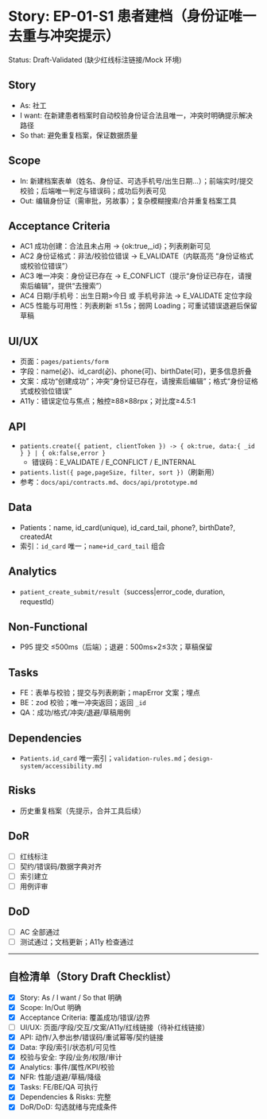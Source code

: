 # Story: EP-01-S1 患者建档（身份证唯一去重与冲突提示）
Status: Draft-Validated (缺少红线标注链接/Mock 环境)

## Story
- As: 社工
- I want: 在新建患者档案时自动校验身份证合法且唯一，冲突时明确提示解决路径
- So that: 避免重复档案，保证数据质量

## Scope
- In: 新建档案表单（姓名、身份证、可选手机号/出生日期…）；前端实时/提交校验；后端唯一判定与错误码；成功后列表可见
- Out: 编辑身份证（需审批，另故事）；复杂模糊搜索/合并重复档案工具

## Acceptance Criteria
- AC1 成功创建：合法且未占用 → {ok:true,_id}；列表刷新可见
- AC2 身份证格式：非法/校验位错误 → E_VALIDATE（内联高亮 “身份证格式或校验位错误”）
- AC3 唯一冲突：身份证已存在 → E_CONFLICT（提示“身份证已存在，请搜索后编辑”，提供“去搜索”）
- AC4 日期/手机号：出生日期>今日 或 手机号非法 → E_VALIDATE 定位字段
- AC5 性能与可用性：列表刷新 ≤1.5s；弱网 Loading；可重试错误退避后保留草稿

## UI/UX
- 页面：`pages/patients/form`
- 字段：name(必)、id_card(必)、phone(可)、birthDate(可)，更多信息折叠
- 文案：成功“创建成功”；冲突“身份证已存在，请搜索后编辑”；格式“身份证格式或校验位错误”
- A11y：错误定位与焦点；触控≥88×88rpx；对比度≥4.5:1

## API
- `patients.create({ patient, clientToken }) -> { ok:true, data:{ _id } } | { ok:false,error }`
  - 错误码：E_VALIDATE / E_CONFLICT / E_INTERNAL
- `patients.list({ page,pageSize, filter, sort })`（刷新用）
- 参考：`docs/api/contracts.md`、`docs/api/prototype.md`

## Data
- Patients：name, id_card(unique), id_card_tail, phone?, birthDate?, createdAt
- 索引：`id_card` 唯一；`name+id_card_tail` 组合

## Analytics
- `patient_create_submit/result`（success|error_code, duration, requestId）

## Non-Functional
- P95 提交 ≤500ms（后端）；退避：500ms×2≤3次；草稿保留

## Tasks
- FE：表单与校验；提交与列表刷新；mapError 文案；埋点
- BE：zod 校验；唯一冲突返回；返回 `_id`
- QA：成功/格式/冲突/退避/草稿用例

## Dependencies
- `Patients.id_card` 唯一索引；`validation-rules.md`；`design-system/accessibility.md`

## Risks
- 历史重复档案（先提示，合并工具后续）

## DoR
- [ ] 红线标注
- [ ] 契约/错误码/数据字典对齐
- [ ] 索引建立
- [ ] 用例评审

## DoD
- [ ] AC 全部通过
- [ ] 测试通过；文档更新；A11y 检查通过

---

## 自检清单（Story Draft Checklist）
- [x] Story: As / I want / So that 明确
- [x] Scope: In/Out 明确
- [x] Acceptance Criteria: 覆盖成功/错误/边界
- [ ] UI/UX: 页面/字段/交互/文案/A11y/红线链接（待补红线链接）
- [x] API: 动作/入参出参/错误码/重试幂等/契约链接
- [x] Data: 字段/索引/状态机/可见性
- [x] 校验与安全: 字段/业务/权限/审计
- [x] Analytics: 事件/属性/KPI/校验
- [x] NFR: 性能/退避/草稿/降级
- [x] Tasks: FE/BE/QA 可执行
- [x] Dependencies & Risks: 完整
- [x] DoR/DoD: 勾选就绪与完成条件
